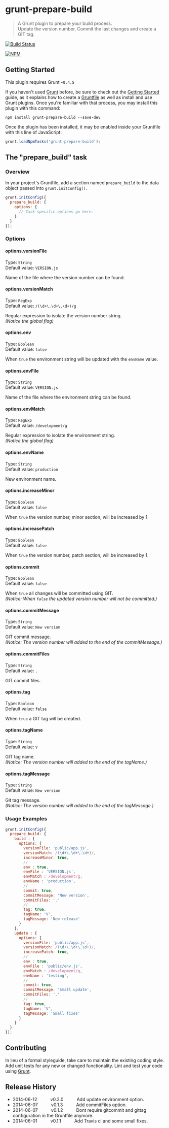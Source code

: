 # grunt-prepare-build

> A Grunt plugin to prepare your build process.  
  Update the version number, Commit the last changes and create a GIT tag.

[![Build Status](https://travis-ci.org/WitteStier/grunt-prepare-build.svg?branch=master)](https://travis-ci.org/WitteStier/grunt-prepare-build)

[![NPM](https://nodei.co/npm/grunt-prepare-build.png)](https://nodei.co/npm/grunt-prepare-build/)

## Getting Started
This plugin requires Grunt `~0.4.5`

If you haven't used [Grunt](http://gruntjs.com/) before, be sure to check out the [Getting Started](http://gruntjs.com/getting-started) guide, as it explains how to create a [Gruntfile](http://gruntjs.com/sample-gruntfile) as well as install and use Grunt plugins. Once you're familiar with that process, you may install this plugin with this command:

```shell
npm install grunt-prepare-build --save-dev
```

Once the plugin has been installed, it may be enabled inside your Gruntfile with this line of JavaScript:

```js
grunt.loadNpmTasks('grunt-prepare-build');
```

## The "prepare_build" task

### Overview
In your project's Gruntfile, add a section named `prepare_build` to the data object passed into `grunt.initConfig()`.

```js
grunt.initConfig({
  prepare_build: {
    options: {
      // Task-specific options go here.
    }
  }
});
```

### Options

#### options.versionFile
Type: `String`  
Default value: `VERSION.js`

Name of the file where the version number can be found.

#### options.versionMatch
Type: `RegExp`  
Default value: `/(\d+\.\d+\.\d+)/g`

Regular expression to isolate the version number string.  
_(Notice the global flag)_

#### options.env
Type: `Boolean`  
Default value: `false`

When `true` the environment string will be updated with the `envName` value.

#### options.envFile
Type: `String`  
Default value: `VERSION.js`

Name of the file where the environment string can be found.

#### options.envMatch
Type: `RegExp`  
Default value: `/development/g`

Regular expression to isolate the environment string.  
_(Notice the global flag)_

#### options.envName
Type: `String`  
Default value: `production`

New environment name.

#### options.increaseMinor
Type: `Boolean`  
Default value: `false`

When `true` the version number, minor section, will be increased by 1.

#### options.increasePatch
Type: `Boolean`  
Default value: `false`

When `true` the version number, patch section, will be increased by 1.

#### options.commit
Type: `Boolean`  
Default value: `false`

When `true` all changes will be committed using GIT.  
_(Notice: When `false` the updated version number will not be committed.)_

#### options.commitMessage
Type: `String`  
Default value: `New version`

GIT commit message.  
_(Notice: The version number will added to the end of the commitMessage.)_

#### options.commitFiles
Type: `String`  
Default value: `.`

GIT commit files.

#### options.tag
Type: `Boolean`  
Default value: `false`

When `true` a GIT tag will be created.

#### options.tagName
Type: `String`  
Default value: `V`

GIT tag name.  
_(Notice: The version number will added to the end of the tagName.)_

#### options.tagMessage
Type: `String`  
Default value: `New version`

Git tag message.  
_(Notice: The version number will added to the end of the tagMessage.)_

### Usage Examples

```js
grunt.initConfig({
  prepare_build: {
    build : {
      options: {
        versionFile: 'public/app.js',
        versionMatch: /(\d+\.\d+\.\d+)/,
        increaseMinor: true,
        //
        env : true,
        envFile : 'VERSION.js',
        envMatch : /development/g,
        envName : 'production',
        //
        commit: true,
        commitMessage: 'New version',
        commitFiles: '.'
        //
        tag: true,
        tagName: 'V',
        tagMessage: 'New release'
      }
    },
    update : {
      options: {
        versionFile: 'public/app.js',
        versionMatch: /(\d+\.\d+\.\d+)/,
        increasePatch: true,
        //
        env : true,
        envFile : 'public/env.js',
        envMatch : /development/g,
        envName : 'testing',
        //
        commit: true,
        commitMessage: 'Small update',
        commitFiles: '.'
        //
        tag: true,
        tagName: 'V',
        tagMessage: 'Small fixes'
      }
    }
  }
});
```

## Contributing
In lieu of a formal styleguide, take care to maintain the existing coding style. Add unit tests for any new or changed functionality. Lint and test your code using [Grunt](http://gruntjs.com/).

## Release History
* 2014-06-12   v0.2.0   Add update environment option.
* 2014-06-07   v0.1.3   Add commitFiles option.
* 2014-06-07   v0.1.2   Dont require gitcommit and gittag configuration in the Gruntfile anymore.
* 2014-06-01   v0.1.1   Add Travis ci and some small fixes.
